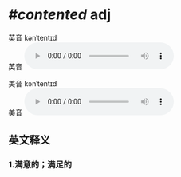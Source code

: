 # ***\#contented*** adj
英音 kənˈtentɪd  
英音
<audio src="./media/contented1_AAC.aac" controls="controls"></audio>

美音 kənˈtentɪd  
美音
<audio src="./media/contented2_AAC.aac" controls="controls"></audio>



  

英文释义
---
### 1.**满意的；满足的**  


